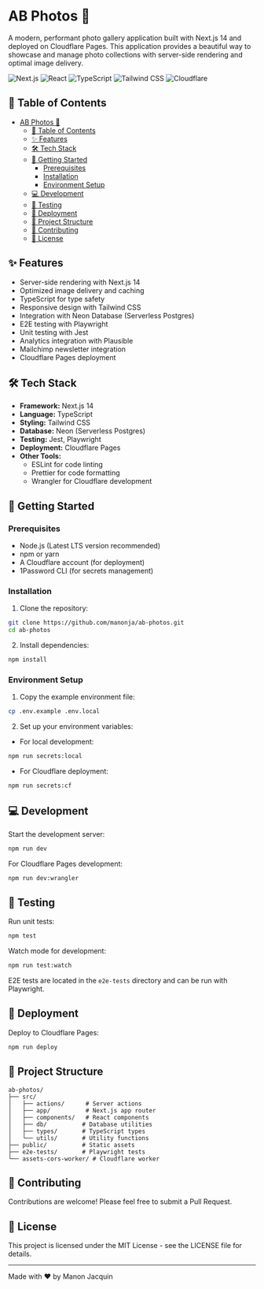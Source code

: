 # AB Photos 📸

A modern, performant photo gallery application built with Next.js 14 and deployed on Cloudflare Pages. This application provides a beautiful way to showcase and manage photo collections with server-side rendering and optimal image delivery.

![Next.js](https://img.shields.io/badge/Next.js-14.1.0-black)
![React](https://img.shields.io/badge/React-18-blue)
![TypeScript](https://img.shields.io/badge/TypeScript-5-blue)
![Tailwind CSS](https://img.shields.io/badge/Tailwind-3.3.0-38B2AC)
![Cloudflare](https://img.shields.io/badge/Cloudflare-Pages-orange)

## 📑 Table of Contents

- [AB Photos 📸](#ab-photos-)
  - [📑 Table of Contents](#-table-of-contents)
  - [✨ Features](#-features)
  - [🛠 Tech Stack](#-tech-stack)
  - [🚀 Getting Started](#-getting-started)
    - [Prerequisites](#prerequisites)
    - [Installation](#installation)
    - [Environment Setup](#environment-setup)
  - [💻 Development](#-development)
  - [🧪 Testing](#-testing)
  - [🎯 Deployment](#-deployment)
  - [📁 Project Structure](#-project-structure)
  - [🤝 Contributing](#-contributing)
  - [📝 License](#-license)

## ✨ Features

- Server-side rendering with Next.js 14
- Optimized image delivery and caching
- TypeScript for type safety
- Responsive design with Tailwind CSS
- Integration with Neon Database (Serverless Postgres)
- E2E testing with Playwright
- Unit testing with Jest
- Analytics integration with Plausible
- Mailchimp newsletter integration
- Cloudflare Pages deployment

## 🛠 Tech Stack

- **Framework:** Next.js 14
- **Language:** TypeScript
- **Styling:** Tailwind CSS
- **Database:** Neon (Serverless Postgres)
- **Testing:** Jest, Playwright
- **Deployment:** Cloudflare Pages
- **Other Tools:**
  - ESLint for code linting
  - Prettier for code formatting
  - Wrangler for Cloudflare development

## 🚀 Getting Started

### Prerequisites

- Node.js (Latest LTS version recommended)
- npm or yarn
- A Cloudflare account (for deployment)
- 1Password CLI (for secrets management)

### Installation

1. Clone the repository:
```bash
git clone https://github.com/manonja/ab-photos.git
cd ab-photos
```

2. Install dependencies:
```bash
npm install
```

### Environment Setup

1. Copy the example environment file:
```bash
cp .env.example .env.local
```

2. Set up your environment variables:
- For local development:
```bash
npm run secrets:local
```

- For Cloudflare deployment:
```bash
npm run secrets:cf
```

## 💻 Development

Start the development server:
```bash
npm run dev
```

For Cloudflare Pages development:
```bash
npm run dev:wrangler
```

## 🧪 Testing

Run unit tests:
```bash
npm test
```

Watch mode for development:
```bash
npm run test:watch
```

E2E tests are located in the `e2e-tests` directory and can be run with Playwright.

## 🎯 Deployment

Deploy to Cloudflare Pages:
```bash
npm run deploy
```

## 📁 Project Structure

```
ab-photos/
├── src/
│   ├── actions/      # Server actions
│   ├── app/          # Next.js app router
│   ├── components/   # React components
│   ├── db/          # Database utilities
│   ├── types/       # TypeScript types
│   └── utils/       # Utility functions
├── public/          # Static assets
├── e2e-tests/       # Playwright tests
└── assets-cors-worker/ # Cloudflare worker
```

## 🤝 Contributing

Contributions are welcome! Please feel free to submit a Pull Request.

## 📝 License

This project is licensed under the MIT License - see the LICENSE file for details.

---
Made with ❤️ by Manon Jacquin


